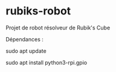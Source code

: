 # rubiks-robot
Projet de robot résolveur de Rubik's Cube

Dépendances :

sudo apt update 

sudo apt install python3-rpi.gpio
